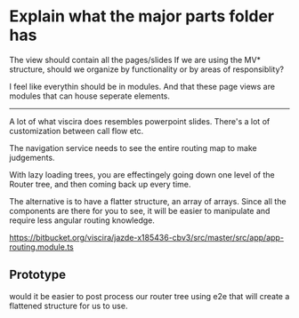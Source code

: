 # Explain what the major parts folder has

The view should contain all the pages/slides
If we are using the MV* structure, should we organize by functionality or by areas of responsiblity?

I feel like everythin should be in modules.
And that these page views are modules that can house seperate elements.

---

A lot of what viscira does resembles powerpoint slides.
There's a lot of customization between call flow etc.

The navigation service needs to see the entire routing map to make judgements.

With lazy loading trees, you are effectingely going down one level of the Router tree, and then coming back up every time.


The alternative is to have a flatter structure, an array of arrays. Since all the components are there for you to see, 
it will be easier to manipulate and require less angular routing knowledge.

https://bitbucket.org/viscira/jazde-x185436-cbv3/src/master/src/app/app-routing.module.ts

## Prototype

would it be easier to post process our router tree using e2e that will create a flattened structure for us to use.